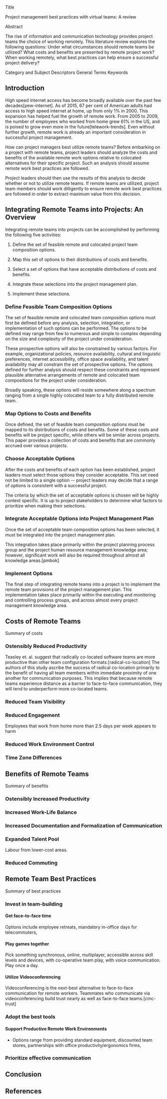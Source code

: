 Title

Project management best practices with virtual teams: A review

Abstract

The rise of information and communication technology provides project teams the choice of working remotely. This literature review explores the following questions: Under what circumstances should remote teams be utilized? What costs and benefits are presented by remote project work? When working remotely, what best practices can help ensure a successful project delivery?


Category and Subject Descriptors
General Terms
Keywords

## Introduction

High speed internet access has become broadly available over the past few decades[pew-internet]. As of 2015, 67 per cent of American adults had access to high speed internet at home, up from only 1% in 2000. This expansion has helped fuel the growth of remote work. From 2005 to 2009, the number of employees who worked from home grew 61% in the US, and is poised to grow even more in the future[telework-trends]. Even without further growth, remote work is already an important consideration in successful project management.

How can project managers best utilize remote teams? Before embarking on a project with remote teams, project leaders should analyze the costs and benefits of the available remote work options relative to colocated alternatives for their specific project. Such an analysis should assume remote work best practices are followed.

Project leaders should then use the results of this analysis to decide whether or not to utilize remote teams. If remote teams are utilized, project team members should work dilligently to ensure remote work best practices are followed in order to extract maximum value from this decision.

## Integrating Remote Teams into Projects: An Overview

Integrating remote teams into projects can be accomplished by performing the following five activities:

  1. Define the set of feasible remote and colocated project team composition options. 

  2. Map this set of options to their distributions of costs and benefits.

  3. Select a set of options that have acceptable distributions of costs and benefits.

  4. Integrate these selections into the project management plan.

  5. Implement these selections.

### Define Feasible Team Composition Options

The set of feasible remote and colocated team composition options must first be defined before any analysis, selection, integration, or implementation of such options can be performed. The options to be defined may range from few to numerous and simple to complex depending on the size and complexity of the project under consideration.

These prospective options will also be constrained by various factors. For example, organizational policies, resource availability, cultural and linguistic preferences, internet accessibility, office space availability, and talent availability may all constrain the set of prospective options. The options defined for further analysis should respect these constraints and represent plausible alternative arrangements of remote and colocated team compositions for the project under consideration.

Broadly speaking, these options will reside somewhere along a spectrum ranging from a single highly colocated team to a fully distributed remote team.

### Map Options to Costs and Benefits

Once defined, the set of feasible team composition options must be mapped to its distributions of costs and benefits. Some of these costs and benefits will be project specific, while others will be similar across projects. This paper provides a collection of costs and benefits that are commonly accrued over various projects.

### Choose Acceptable Options

After the costs and benefits of each option has been established, project leaders must select those options they consider acceptable. This set need not be limited to a single option -- project leaders may decide that a range of options is consistent with a successful project.

The criteria by which the set of acceptable options is chosen will be highly context specific. It is up to project stakeholders to determine what factors to prioritize when making their selections.

### Integrate Acceptable Options into Project Management Plan

Once the set of acceptable team composition options has been selected, it must be integrated into the project management plan. 

This integration takes place primarily within the project planning process group and the project human resource management knowledge area; however, significant work will also be required throughout almost all knowledge areas.[pmbok]

### Implement Options

The final step of integrating remote teams into a project is to implement the remote team provisions of the project management plan. This implementation takes place primarily within the executing and monitoring and controlling process groups, and across almost every project management knowledge area.

## Costs of Remote Teams

Summary of costs

### Ostensibly Reduced Productivity

Teasley et. al. suggest that radically co-located software teams are more productive than other team configuration formats.[radical-co-location] The authors of this study ascribe the success of radical co-location primarily to the benefit of having all team members within immediate proximity of one another for communication purposes. This implies that because remote teams experience distance as a barrier to face-to-face communication, they will tend to underperform more co-located teams.

### Reduced Team Visibility



### Reduced Engagement

Employees that work from home more than 2.5 days per week appears to harm 

### Reduced Work Environment Control
### Time Zone Differences

## Benefits of Remote Teams

Summary of benefits

### Ostensibly Increased Productivity
### Increased Work-Life Balance
### Increased Documentation and Formalization of Communication
### Expanded Talent Pool

Labour from lower-cost areas.

### Reduced Commuting

## Remote Team Best Practices

Summary of best practices

### Invest in team-building
#### Get face-to-face time

Options include employee retreats, mandatory in-office days for telecommuters, 

#### Play games together
Pick something synchronous, online, multiplayer, accessible across skill levels and devices, with co-operative team play, with voice communication. Play once a day.

#### Utilize Videoconferencing

Videoconferencing is the next-best alternative to face-to-face communication for remote workers. Teammates who communicate via videoconferencing build trust nearly as well as face-to-face teams.[cmc-trust]

### Adopt the best tools
#### Support Productive Remote Work Environments
 - Options range from providing standard equipment, discounted team stores, partnerships with office productivity/ergonomics firms, 
### Prioritize effective communication

## Conclusion

## References
